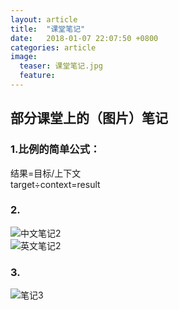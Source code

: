 ```yaml
---
layout: article
title:  "课堂笔记"
date:   2018-01-07 22:07:50 +0800
categories: article
image:
  teaser: 课堂笔记.jpg
  feature:
---
```


## 部分课堂上的（图片）笔记

### 1.比例的简单公式：
结果=目标/上下文  
target÷context=result  

### 2.
![中文笔记2](http://a4.qpic.cn/psb?/V11G6t9Q3pzLi9/zRxmcw8G*U4a9MArqjoNBxrAQe9tRsvDPuWKc.LIGhE!/m/dD8BAAAAAAAAnull&bo=oAU4BKAFOAQRBzA!&rf=photolist&t=5)  
![英文笔记2](http://a1.qpic.cn/psb?/V11G6t9Q3pzLi9/fHtimScW3tfSJHU2Lz4Lyp1NjvCTLYuZVhnzR2*3q6c!/m/dGgBAAAAAAAAnull&bo=oAU4BKAFOAQRBzA!&rf=photolist&t=5)

### 3.
![笔记3](http://a4.qpic.cn/psb?/V11G6t9Q3pzLi9/slj7Z4B.YKoPZ6HhCPrjLXnOMwyxcLF3BLplqB*Up9k!/m/dD8BAAAAAAAAnull&bo=oAU4BKAFOAQRBzA!&rf=photolist&t=5)